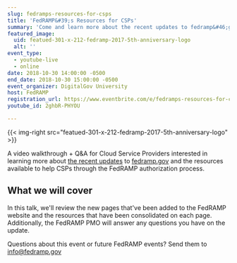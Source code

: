 ```yaml
---
slug: fedramps-resources-for-csps
title: 'FedRAMP&#39;s Resources for CSPs'
summary: 'Come and learn more about the recent updates to fedramp&#46;gov and the resources available to help you through the FedRAMP authorization process&#46;'
featured_image:
  uid: featued-301-x-212-fedramp-2017-5th-anniversary-logo
  alt: ''
event_type:
  - youtube-live
  - online
date: 2018-10-30 14:00:00 -0500
end_date: 2018-10-30 15:00:00 -0500
event_organizer: DigitalGov University
host: FedRAMP
registration_url: https://www.eventbrite.com/e/fedramps-resources-for-csps-registration-51472220798
youtube_id: 2ghbR-PHYOU

---
```


{{< img-right src="featued-301-x-212-fedramp-2017-5th-anniversary-logo" >}}

A video walkthrough + Q&A for Cloud Service Providers interested in learning more about [the recent updates](https://www.fedramp.gov/find-resources-easier-with-new-updates-to-fedrampgov/) to [fedramp.gov](https://fedramp.gov) and the resources available to help CSPs through the FedRAMP authorization process.

## What we will cover

In this talk, we'll review the new pages that've been added to the FedRAMP website and the resources that have been consolidated on each page. Additionally, the FedRAMP PMO will answer any questions you have on the update.

Questions about this event or future FedRAMP events? Send them to [info@fedramp.gov](info@fedramp.gov)
